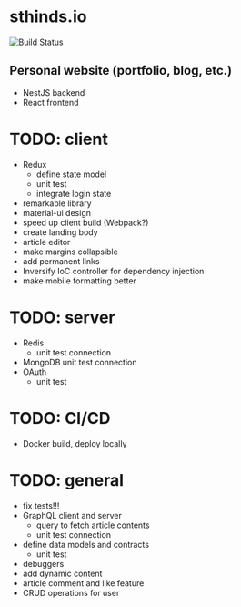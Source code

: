 # sthinds.io

[![Build Status](https://app.travis-ci.com/sth144/sthinds.io.svg?branch=master)](https://app.travis-ci.com/sth144/sthinds.io)

## Personal website (portfolio, blog, etc.)

- NestJS backend
- React frontend

# TODO: client
- Redux
  - define state model
  - unit test
  - integrate login state
- remarkable library
- material-ui design
- speed up client build (Webpack?)
- create landing body
- article editor
- make margins collapsible
- add permanent links
- Inversify IoC controller for dependency injection
- make mobile formatting better

# TODO: server 
- Redis
  - unit test connection
- MongoDB unit test connection
- OAuth 
  - unit test

# TODO: CI/CD
- Docker build, deploy locally

# TODO: general
- fix tests!!!
- GraphQL client and server
  - query to fetch article contents
  - unit test connection
- define data models and contracts
  - unit test
- debuggers
- add dynamic content
- article comment and like feature
- CRUD operations for user